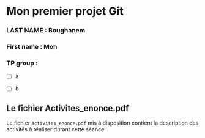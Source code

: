 # Mon premier projet Git

### LAST NAME : Boughanem
### First name : Moh
### TP group :
- [ ] a
- [ ] b


## Le fichier Activites_enonce.pdf

Le fichier `Activites_enonce.pdf` mis à disposition contient la description des activités à réaliser durant cette séance.




